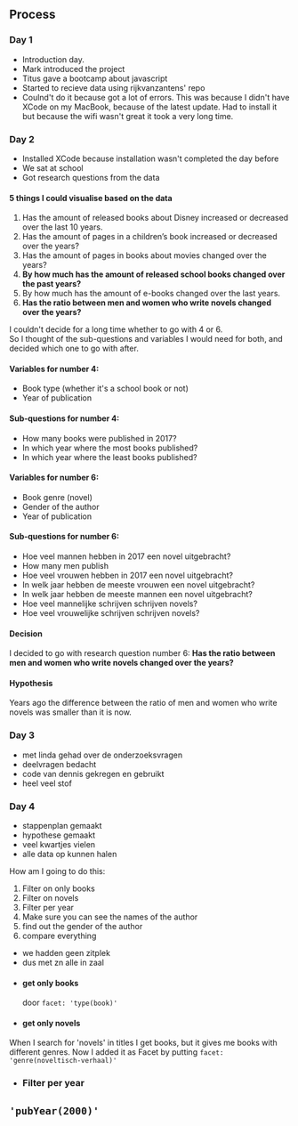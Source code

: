 ## Process

### Day 1

- Introduction day.
- Mark introduced the project
- Titus gave a bootcamp about javascript
- Started to recieve data using rijkvanzantens' repo
- Coulnd't do it because got a lot of errors. This was because I didn't have XCode on my MacBook, because of the latest update. Had to install it but because the wifi wasn't great it took a very long time.

### Day 2
- Installed XCode because installation wasn't completed the day before
- We sat at school
- Got research questions from the data

#### 5 things I could visualise based on the data

1. Has the amount of released books about Disney increased or decreased over the last 10 years.
2. Has the amount of pages in a children’s book increased or decreased over the years?
3. Has the amount of pages in books about movies changed over the years?
4. __By how much has the amount of released school books changed over the past years?__
5. By how much has the amount of e-books changed over the last years.
6. __Has the ratio between men and women who write novels changed over the years?__

I couldn't decide for a long time whether to go with 4 or 6.  
So I thought of the sub-questions and variables I would need for both, and decided which one to go with after.

#### Variables for number 4:
- Book type (whether it's a school book or not)
- Year of publication

#### Sub-questions for number 4:
- How many books were published in 2017?
- In which year where the most books published?
- In which year where the least books published?

#### Variables for number 6:
- Book genre (novel)
- Gender of the author
- Year of publication

#### Sub-questions for number 6:
- Hoe veel mannen hebben in 2017 een novel uitgebracht?
- How many men publish
- Hoe veel vrouwen hebben in 2017 een novel uitgebracht?
- In welk jaar hebben de meeste vrouwen een novel uitgebracht?
- In welk jaar hebben de meeste mannen een novel uitgebracht?
- Hoe veel mannelijke schrijven schrijven novels?
- Hoe veel vrouwelijke schrijven schrijven novels?

#### Decision
I decided to go with research question number 6:
__Has the ratio between men and women who write novels changed over the years?__


#### Hypothesis
Years ago the difference between the ratio of men and women who write novels was smaller than it is now.

### Day 3

- met linda gehad over de onderzoeksvragen
- deelvragen bedacht
- code van dennis gekregen en gebruikt
- heel veel stof

### Day 4

- stappenplan gemaakt
- hypothese gemaakt
- veel kwartjes vielen
- alle data op kunnen halen

How am I going to do this:
1. Filter on only books
2. Filter on novels
3. Filter per year
4. Make sure you can see the names of the author
5. find out the gender of the author
6. compare everything


- we hadden geen zitplek
- dus met zn alle in zaal
- #### get only books
  door `facet: 'type(book)'`
- #### get only novels
When I search for 'novels' in titles I get books, but it gives me books with different genres. Now I added it as Facet by putting `facet: 'genre(noveltisch-verhaal)'`
- ### Filter per year
`'pubYear(2000)'`
-
